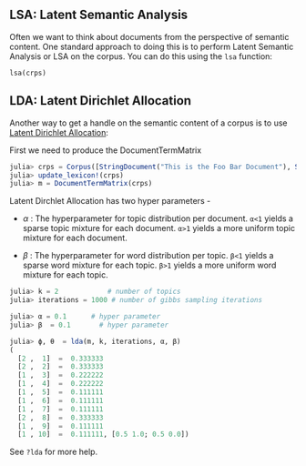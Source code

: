 ## LSA: Latent Semantic Analysis

Often we want to think about documents from the perspective of semantic
content. One standard approach to doing this is to perform Latent Semantic
Analysis or LSA on the corpus. You can do this using the `lsa` function:

    lsa(crps)

## LDA: Latent Dirichlet Allocation

Another way to get a handle on the semantic content of a corpus is to use
[Latent Dirichlet Allocation](https://en.wikipedia.org/wiki/Latent_Dirichlet_allocation):

First we need to produce the DocumentTermMatrix
```julia
julia> crps = Corpus([StringDocument("This is the Foo Bar Document"), StringDocument("This document has too Foo words")])
julia> update_lexicon!(crps)
julia> m = DocumentTermMatrix(crps)
```

Latent Dirchlet Allocation has two hyper parameters -
* _α_ : The hyperparameter for topic distribution per document. `α<1` yields a sparse topic mixture for each document. `α>1` yields a more uniform topic mixture for each document.
- _β_ : The hyperparameter for word distribution per topic. `β<1` yields a sparse word mixture for each topic. `β>1` yields a more uniform word mixture for each topic.

```julia
julia> k = 2            # number of topics
julia> iterations = 1000 # number of gibbs sampling iterations

julia> α = 0.1      # hyper parameter
julia> β  = 0.1       # hyper parameter

julia> ϕ, θ  = lda(m, k, iterations, α, β)
(
  [2 ,  1]  =  0.333333
  [2 ,  2]  =  0.333333
  [1 ,  3]  =  0.222222
  [1 ,  4]  =  0.222222
  [1 ,  5]  =  0.111111
  [1 ,  6]  =  0.111111
  [1 ,  7]  =  0.111111
  [2 ,  8]  =  0.333333
  [1 ,  9]  =  0.111111
  [1 , 10]  =  0.111111, [0.5 1.0; 0.5 0.0])
```
See `?lda` for more help.
